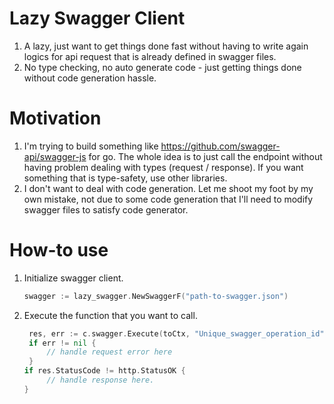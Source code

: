 # Lazy Swagger Client
1. A lazy, just want to get things done fast without having to write again logics for api request that is already defined in swagger files.
2. No type checking, no auto generate code - just getting things done without code generation hassle.

# Motivation
1. I'm trying to build something like https://github.com/swagger-api/swagger-js for go. The whole idea is to just call the endpoint without having problem dealing with types (request / response). 
If you want something that is type-safety, use other libraries.
2. I don't want to deal with code generation. Let me shoot my foot by my own mistake, not due to some code generation that I'll need to modify swagger files to satisfy code generator.

# How-to use
1. Initialize swagger client.
    ```go
    swagger := lazy_swagger.NewSwaggerF("path-to-swagger.json")
    ```
2. Execute the function that you want to call.
   ```go
    res, err := c.swagger.Execute(toCtx, "Unique_swagger_operation_id", lazy_swagger.Args{})
    if err != nil {
        // handle request error here
	}
   if res.StatusCode != http.StatusOK {
        // handle response here.
   }
   ```
    
